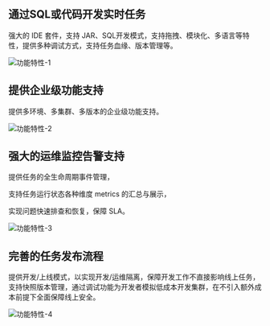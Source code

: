 ## **通过SQL或代码开发实时任务**

强大的 IDE 套件，支持 JAR、SQL开发模式，支持拖拽、模块化、多语言等特性，提供多种调试方式，支持任务血缘、版本管理等。

![功能特性-1](D:\chitu-sdp\docs\md\image\功能特性-1.png)



## **提供企业级功能支持**

提供多环境、多集群、多版本的企业级功能支持。

![功能特性-2](D:\chitu-sdp\docs\md\image\功能特性-2.png)



## 强大的运维监控告警支持

提供任务的全生命周期事件管理，

支持任务运行状态各种维度 metrics 的汇总与展示，

实现问题快速排查和恢复，保障 SLA。

![功能特性-3](D:\chitu-sdp\docs\md\image\功能特性-3.png)



## **完善的任务发布流程**

提供开发/上线模式，以实现开发/运维隔离，保障开发工作不直接影响线上任务，支持快照版本管理，通过调试功能为开发者模拟低成本开发集群，在不引入额外成本前提下全面保障线上安全。

![功能特性-4](D:\chitu-sdp\docs\md\image\功能特性-4.png)
